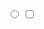 <input type="radio" :checked="picked" :value="value" />
<input type="checkbox" v-model="picked" :value="value" />

<script>
	data() {
		return {
			picked: true|false, // 单独使用时匹配格式为真假
			value: "A"
		}
	}
</script>